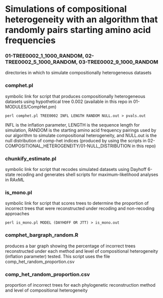 # Simulations of compositional heterogeneity with an algorithm that randomly pairs starting amino acid frequencies

### 01-TREE0002_1_1000_RANDOM, 02-TREE0002_5_1000_RANDOM, 03-TREE0002_9_1000_RANDOM
directories in which to simulate compositionally heterogeneous datasets

### comphet.pl
symbolic link for script that produces compositionally heterogeneous datasets using hypothetical tree 0.002 (available in this repo in 01-MODULES/CompHet.pm)

`perl comphet.pl TREE0002 INFL LENGTH RANDOM NULL.out > pvals.out`

INFL is the inflation parameter, LENGTH is the sequence length for simulation, RANDOM is the starting amino acid frequency pairings used by our algorithm to simulate compositional heterogeneity, and NULL.out is the null distribution of comp-het indices (produced by using the scripts in 02-COMPOSITIONAL_HETEROGENEITY/01-NULL_DISTRIBUTION in this repo)

### chunkify_estimate.pl
symbolic link for script that recodes simulated datasets using Dayhoff 6-state recoding and generates shell scripts for maximum-likelihood analyses in RAxML

### is_mono.pl
symbolic link for script that scores trees to determine the proportion of incorrect trees that were reconstructed under recoding and non-recoding approaches

`perl is_mono.pl MODEL (DAYHOFF OR JTT) > is_mono.out`

### comphet_bargraph_random.R
produces a bar graph showing the percentage of incorrect trees reconstructed under each method and level of compositional heterogeneity (inflation parameter) tested. This script uses the file comp_het_random_proportion.csv

### comp_het_random_proportion.csv
proportion of incorrect trees for each phylogenetic reconstruction method and level of compositional heterogeneity
